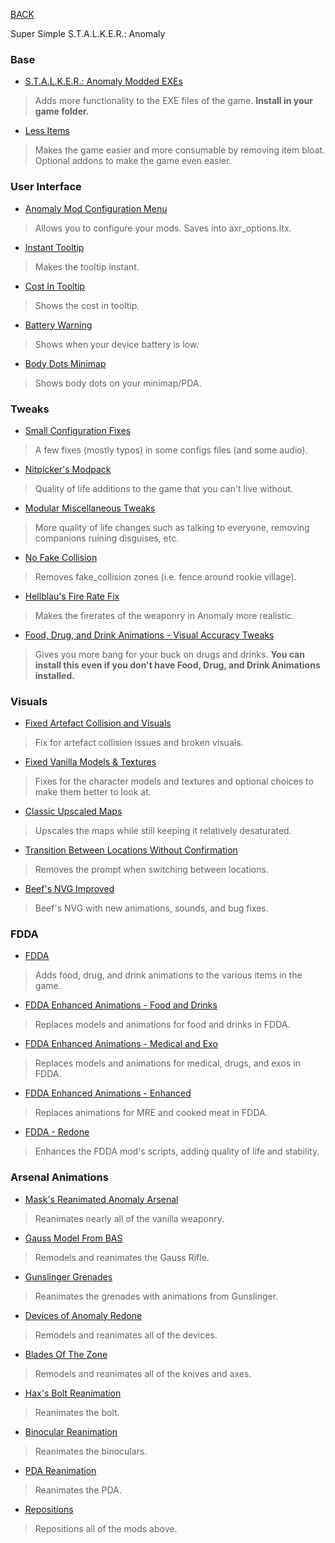 
[BACK](..)

Super Simple S.T.A.L.K.E.R.: Anomaly

### Base
- [S.T.A.L.K.E.R.: Anomaly Modded EXEs](https://github.com/themrdemonized/xray-monolith/releases/latest)
> Adds more functionality to the EXE files of the game. **Install in your game folder.**

- [Less Items](https://www.moddb.com/mods/stalker-anomaly/addons/dltx-less-items-for-anomaly-151-final)
> Makes the game easier and more consumable by removing item bloat. Optional addons to make the game even easier.

### User Interface
- [Anomaly Mod Configuration Menu](https://www.moddb.com/mods/stalker-anomaly/addons/anomaly-mod-configuration-menu)
> Allows you to configure your mods. Saves into axr_options.ltx.

- [Instant Tooltip](https://www.moddb.com/mods/stalker-anomaly/addons/instant-tooltip-for-rc18-23)
> Makes the tooltip instant.

- [Cost In Tooltip](https://www.moddb.com/mods/stalker-anomaly/addons/cost-in-tool-tip-u4h8-and-rc18-23)
> Shows the cost in tooltip.

- [Battery Warning](https://www.moddb.com/mods/stalker-anomaly/addons/batterywarning)
> Shows when your device battery is low.

- [Body Dots Minimap](https://www.moddb.com/mods/stalker-anomaly/addons/bodydotsminimap-white-dots-but-blue)
> Shows body dots on your minimap/PDA.

### Tweaks
- [Small Configuration Fixes](https://www.moddb.com/mods/stalker-anomaly/addons/small-configuration-fixes-10-153-dltx)
> A few fixes (mostly typos) in some configs files (and some audio).

- [Nitpicker's Modpack](https://www.moddb.com/mods/stalker-anomaly/addons/nitpickermodpack)
> Quality of life additions to the game that you can't live without.

- [Modular Miscellaneous Tweaks](https://www.moddb.com/mods/stalker-anomaly/addons/modular-miscellaneous-tweaks)
> More quality of life changes such as talking to everyone, removing companions ruining disguises, etc.

- [No Fake Collision](https://www.moddb.com/mods/stalker-anomaly/addons/no-fake-collision)
> Removes fake_collision zones (i.e. fence around rookie village).

- [Hellblau's Fire Rate Fix](https://www.moddb.com/mods/stalker-anomaly/addons/dltx-hellblaus-fire-rate-fix)
> Makes the firerates of the weaponry in Anomaly more realistic.

- [Food, Drug, and Drink Animations - Visual Accuracy Tweaks](https://www.moddb.com/mods/stalker-anomaly/addons/food-drug-drink-visual-accuracy-tweaks)
> Gives you more bang for your buck on drugs and drinks. **You can install this even if you don't have Food, Drug, and Drink Animations installed.**

### Visuals
- [Fixed Artefact Collision and Visuals](https://www.moddb.com/mods/stalker-anomaly/addons/fixed-artefact-collision-and-visuals-152)
> Fix for artefact collision issues and broken visuals.

- [Fixed Vanilla Models & Textures](https://www.moddb.com/mods/stalker-anomaly/addons/fvm)
> Fixes for the character models and textures and optional choices to make them better to look at.

- [Classic Upscaled Maps](https://www.moddb.com/mods/stalker-anomaly/addons/classic-upscaled-maps)
> Upscales the maps while still keeping it relatively desaturated.

- [Transition Between Locations Without Confirmation](https://www.moddb.com/mods/stalker-anomaly/addons/transition-between-locations-without-confirmation)
> Removes the prompt when switching between locations.

- [Beef's NVG Improved](https://www.moddb.com/mods/stalker-anomaly/addons/beefs-nvg-improved)
> Beef's NVG with new animations, sounds, and bug fixes.

### FDDA

- [FDDA](https://www.moddb.com/mods/stalker-anomaly/addons/food-drug-and-drinks-animations-reuploaded)
> Adds food, drug, and drink animations to the various items in the game.

- [FDDA Enhanced Animations - Food and Drinks](https://www.moddb.com/mods/stalker-anomaly/addons/fdda-enhanced-animations-food-n-drinks)
> Replaces models and animations for food and drinks in FDDA.

- [FDDA Enhanced Animations - Medical and Exo](https://www.moddb.com/mods/stalker-anomaly/addons/fdda-enhanced-animations-medical-exo-anims)
> Replaces models and animations for medical, drugs, and exos in FDDA.

- [FDDA Enhanced Animations - Enhanced](https://www.moddb.com/mods/stalker-anomaly/addons/fdda-enhanced-animations-enhanced)
> Replaces animations for MRE and cooked meat in FDDA.

- [FDDA - Redone](https://www.moddb.com/mods/stalker-anomaly/addons/fdda-redone)
> Enhances the FDDA mod's scripts, adding quality of life and stability.

### Arsenal Animations

- [Mask's Reanimated Anomaly Arsenal](https://www.moddb.com/mods/stalker-anomaly/addons/masks-reanimated-anomaly-arsenal-v10)
> Reanimates nearly all of the vanilla weaponry.

- [Gauss Model From BAS](https://www.moddb.com/mods/stalker-anomaly/addons/gauss-model-from-bas)
> Remodels and reanimates the Gauss Rifle.

- [Gunslinger Grenades](https://www.moddb.com/mods/stalker-anomaly/addons/gunslinger-grenade)
> Reanimates the grenades with animations from Gunslinger.

- [Devices of Anomaly Redone](https://www.moddb.com/mods/stalker-anomaly/addons/devices-of-anomaly-redone)
> Remodels and reanimates all of the devices.

- [Blades Of The Zone](https://www.moddb.com/mods/stalker-anomaly/addons/blades-of-the-zone)
> Remodels and reanimates all of the knives and axes.

- [Hax's Bolt Reanimation](https://www.moddb.com/mods/stalker-anomaly/addons/haxs-bolt-reanimation)
> Reanimates the bolt.

- [Binocular Reanimation](https://www.moddb.com/mods/stalker-anomaly/addons/binocular-reanim)
> Reanimates the binoculars.

- [PDA Reanimation](https://www.moddb.com/mods/stalker-anomaly/addons/pda-reanimation)
> Reanimates the PDA.

- [Repositions](https://www.moddb.com/mods/stalker-anomaly/addons/mraa-reposition-dltx)
> Repositions all of the mods above.